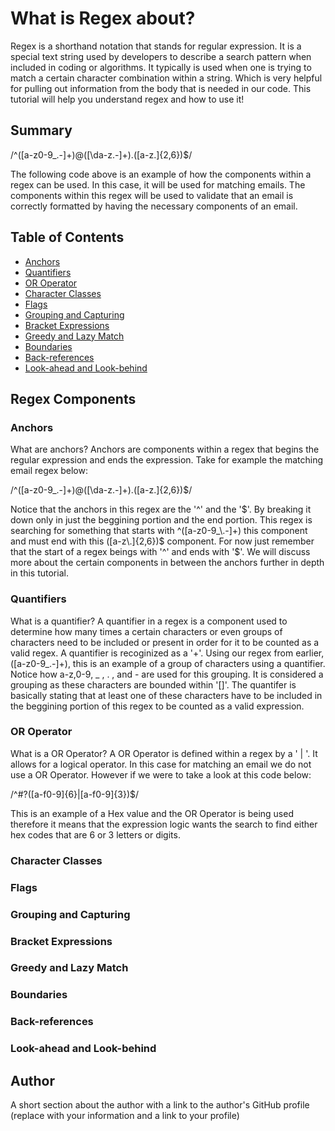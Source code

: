 # What is Regex about?

Regex is a shorthand notation that stands for regular expression.
It is a special text string used by developers to describe a search pattern
when included in coding or algorithms. It typically is used when one is trying
to match a certain character combination within a string. Which is very helpful for pulling out information from the body that is needed in our code. This tutorial will help you understand regex and how to use it!

## Summary

/^([a-z0-9_\.-]+)@([\da-z\.-]+)\.([a-z\.]{2,6})$/

The following code above is an example of how the components within a regex can be used.
In this case, it will be used for matching emails. The components within this regex will be used to validate that an email is correctly formatted by having the necessary components of an email. 

## Table of Contents

- [Anchors](#anchors)
- [Quantifiers](#quantifiers)
- [OR Operator](#or-operator)
- [Character Classes](#character-classes)
- [Flags](#flags)
- [Grouping and Capturing](#grouping-and-capturing)
- [Bracket Expressions](#bracket-expressions)
- [Greedy and Lazy Match](#greedy-and-lazy-match)
- [Boundaries](#boundaries)
- [Back-references](#back-references)
- [Look-ahead and Look-behind](#look-ahead-and-look-behind)

## Regex Components

### Anchors

What are anchors? Anchors are components within a regex that begins the regular expression and ends the expression. Take for example the matching email regex below:

/^([a-z0-9_\.-]+)@([\da-z\.-]+)\.([a-z\.]{2,6})$/

Notice that the anchors in this regex are the '^' and the '$'. By breaking it down only in just the beggining portion and the end portion. This regex is searching for something that starts with ^([a-z0-9_\.-]+) this component and must end with this ([a-z\.]{2,6})$ component. For now just remember that the start of a regex beings with '^' and ends with '$'. We will discuss more about the certain components in between the anchors further in depth in this tutorial. 

### Quantifiers

What is a quantifier? A quantifier in a regex is a component used to determine how many times a certain characters or even groups of characters need to be included or present in order for it to be counted as a valid regex. A quantifier is recoginized as a '+'. Using our regex from earlier, ([a-z0-9_\.-]+), this is an example of a group of characters using a quantifier. Notice how a-z,0-9, _ , . , and - are used for this grouping. It is considered a grouping as these characters are bounded within '[]'. The quantifer is basically stating that at least one of these characters have to be included in the beggining portion of this regex to be counted as a valid expression. 

### OR Operator

What is a OR Operator? A OR Operator is defined within a regex by a ' | '. It allows for a logical operator. In this case for matching an email we do not use a OR Operator. However if we were to take a look at this code below: 

/^#?([a-f0-9]{6}|[a-f0-9]{3})$/

This is an example of a Hex value and the OR Operator is being used therefore it means that the expression logic wants the search to find either hex codes that are 6 or 3 letters or digits. 

### Character Classes

### Flags

### Grouping and Capturing

### Bracket Expressions

### Greedy and Lazy Match

### Boundaries

### Back-references

### Look-ahead and Look-behind

## Author

A short section about the author with a link to the author's GitHub profile (replace with your information and a link to your profile)

